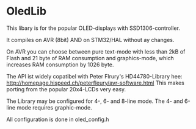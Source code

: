 # OledLib
This libary is for the popular OLED-displays with SSD1306-controller.

It compiles on AVR (8bit) AND on STM32/HAL without ay changes.

On AVR you can choose between pure text-mode with less than 2kB of Flash and 21 byte of RAM consumption and graphics-mode, which increases RAM consumption by 1026 byte.

The API ist widely copatibel with Peter Flrury's HD44780-Library hee:
http://homepage.hispeed.ch/peterfleury/avr-software.html
This makes porting from the popular 20x4-LCDs very easy.

The Library may be configured for 4-, 6- and 8-line mode.
The 4- and 6-line mode requires graphic-mode.

All configuration is done in oled_config.h


